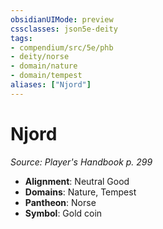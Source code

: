 ```yaml
---
obsidianUIMode: preview
cssclasses: json5e-deity
tags:
- compendium/src/5e/phb
- deity/norse
- domain/nature
- domain/tempest
aliases: ["Njord"]
---
```

# Njord
*Source: Player's Handbook p. 299* 

- **Alignment**: Neutral Good
- **Domains**: Nature, Tempest
- **Pantheon**: Norse
- **Symbol**: Gold coin